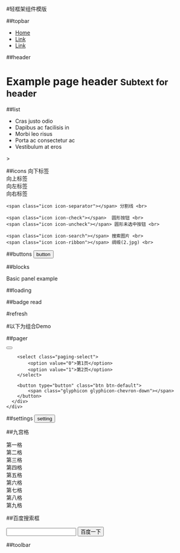 #轻框架组件模版

##topbar
   	<nav class="navbar navbar-default">
        <div class="collapse navbar-collapse">
          <ul class="nav navbar-nav">
            <li class="active"><a href="#">Home</a></li>
            <li><a href="#">Link</a></li>
            <li><a href="#">Link</a></li>
          </ul>
        </div>
  	</nav>


##header
   	<div class="header">
	  <h1>Example page header <small>Subtext for header</small></h1>
	</div>


##list
   	<ul class="list-group">
	  <li class="item">Cras justo odio</li>
	  <li class="item">Dapibus ac facilisis in</li>
	  <li class="item">Morbi leo risus</li>
	  <li class="item">Porta ac consectetur ac</li>
	  <li class="item">Vestibulum at eros</li>
	</ul>>	


##icons 
   	<span class="icon icon-chevron-down"></span> 向下标签 <br>
	<span class="icon glyphicon-chevron-up"></span> 向上标签 <br>
	<span class="icon icon-chevron-left"></span> 向左标签 <br>
	<span class="icon icon-chevron-right"></span> 向右标签 <br>

	<span class="icon icon-separator"></span> 分割线 <br>

	<span class="icon icon-check"></span>  圆形按钮 <br>
	<span class="icon icon-uncheck"></span> 圆形未选中按钮 <br>

	<span class="icon icon-search"></span> 搜索图片 <br>
    <span class="icon icon-ribbon"></span> 绸缎(2.jpg) <br>

##buttons 
   	<button type="button" class="btn btn-default">button</button>

##blocks
	<div class="panel panel-default">
	  <div class="panel-body">
	    Basic panel example
	  </div>
	</div>

##loading
	<div class="loading"></div>

##badge
	<span class="badge">read</span>

#refresh

#以下为组合Demo

##pager 
	<div class="panel panel-default">
	  <div class="panel-body">
	    <button type="button" class="btn btn-default">
			<span class="glyphicon glyphicon-chevron-up"></span>
		</button>

		<select class="paging-select">
			<option value="0">第1页</option>
			<option value="1">第2页</option>
		</select>

		<button type="button" class="btn btn-default">
			<span class="glyphicon glyphicon-chevron-down"></span>
		</button>
	  </div>
	</div>
	
##settings
	<button type="button" class="btn btn-default">
		setting
		<span class="glyphicon glyphicon-chevron-right"></span>
	</button>



##九宫格
	<div class="grids">
	    <div class="row">
	         <div class="grid">第一格</div>
	         <div class="grid">第二格</div>
	         <div class="grid">第三格</div>
	    </div>
	    <div class="row">
	         <div class="grid">第四格</div>
	         <div class="grid">第五格</div>
	         <div class="grid">第六格</div>
	    </div>
		<div class="row">
	         <div class="grid">第七格</div>
	         <div class="grid">第八格</div>
	         <div class="grid">第九格</div>
	    </div>
	</div>


##百度搜索框
	<form>
		<div class="se_box">
			<input type="search" class="se_input" value="">
			<button type="submit" class="se_btn">百度一下</button>
		</div>
	</form>


##toolbar



